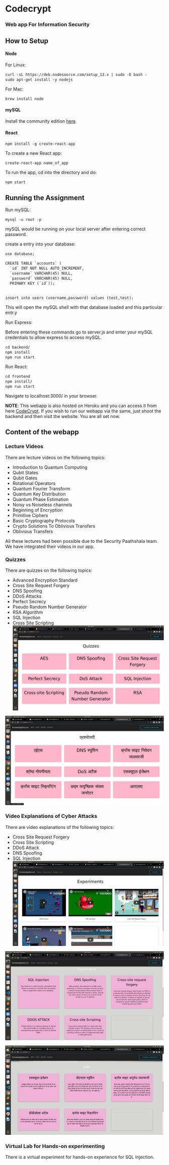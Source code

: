 # Codecrypt
### Web app For Information Security

## How to Setup

#### Node

For Linux:

```
curl -sL https://deb.nodesource.com/setup_13.x | sudo -E bash -
sudo apt-get install -y nodejs
```

For Mac:

```
brew install node
```

#### mySQL

Install the community edition [here](https://www.digitalocean.com/community/tutorials/how-to-install-mysql-on-ubuntu-18-04).

#### React

```
npm install -g create-react-app
```

To create a new React app:

```
create-react-app name_of_app
```

To run the app, cd into the directory and do:

```
npm start
```

## Running the Assignment

Run mySQL:

```
mysql -u root -p
```

mySQL would be running on your local server after entering correct password.

create a entry into your database:

```
use database; 
```
```
CREATE TABLE `accounts` (
  `id` INT NOT NULL AUTO_INCREMENT,
  `username` VARCHAR(45) NULL,
  `password` VARCHAR(45) NULL,
  PRIMARY KEY (`id`));
  
```
```
insert into users (username,password) values (test,test);
```

This will open the mySQL shell with that database loaded and this particular entr.y


Run Express:

Before entering these commands go to server.js and enter your mySQL credentials to allow express to access mySQL.
```
cd backend/
npm install
npm run start
```

Run React:

```
cd frontend
npm install/
npm run start
```

Navigate to localhost:3000/ in your browser.

**NOTE**: This webapp is also hosted on Heroku and you can access it from here [CodeCrypt](https://knowledge-secure.herokuapp.com/ "CodeCrypt"). If you wish to run our webapp via the same, just shoot the backend and then visit the website. You are all set now.


## Content of the webapp

### Lecture Videos

There are lecture videos on the following topics:

* Introduction to Quantum Computing
* Qubit States
* Qubit Gates
* Rotational Operators
* Quantum Fourier Transform
* Quantum Key Distribution
* Quantum Phase Estimation
* Noisy vs Noiseless channels
* Beginning of Encryption
* Primitive Ciphers
* Basic Cryptography Protocols
* Crypto Solutions To Oblivious Transfers
* Oblivious Transfers

All these lectures had been possible due to the Security Paathshala team.
We have integrated their videos in our app.


### Quizzes

There are quizzes on the following topics:

* Advanced Encryption Standard
* Cross Site Request Forgery
* DNS Spoofing
* DDoS Attacks
* Perfect Secrecy
* Pseudo Random Number Generator
* RSA Algorithm
* SQL Injection
* Cross Site Scripting
![Quiz in English](https://github.com/RaghavSaboo159/codecrypt/blob/main/images/quiz_in_english.jpeg)


![Quiz in Hindi](https://github.com/RaghavSaboo159/codecrypt/blob/main/images/quiz_in_hindi.jpeg)


### Video Explanations of Cyber Attacks

There are video explanations of the following topics:

* Cross Site Request Forgery
* Cross Site Scripting
* DDoS Attack
* DNS Spoofing
* SQL Injection
![Experiments](https://github.com/RaghavSaboo159/codecrypt/blob/main/images/videos.jpeg)


![Experiments in English](https://github.com/RaghavSaboo159/codecrypt/blob/main/images/experiments_in_english.jpeg)


![Experiments in Hindi](https://github.com/RaghavSaboo159/codecrypt/blob/main/images/experiments_in_hindi.jpeg)


### Virtual Lab for Hands-on experimenting

There is a virtual experiment for hands-on experience for SQL Injection.
